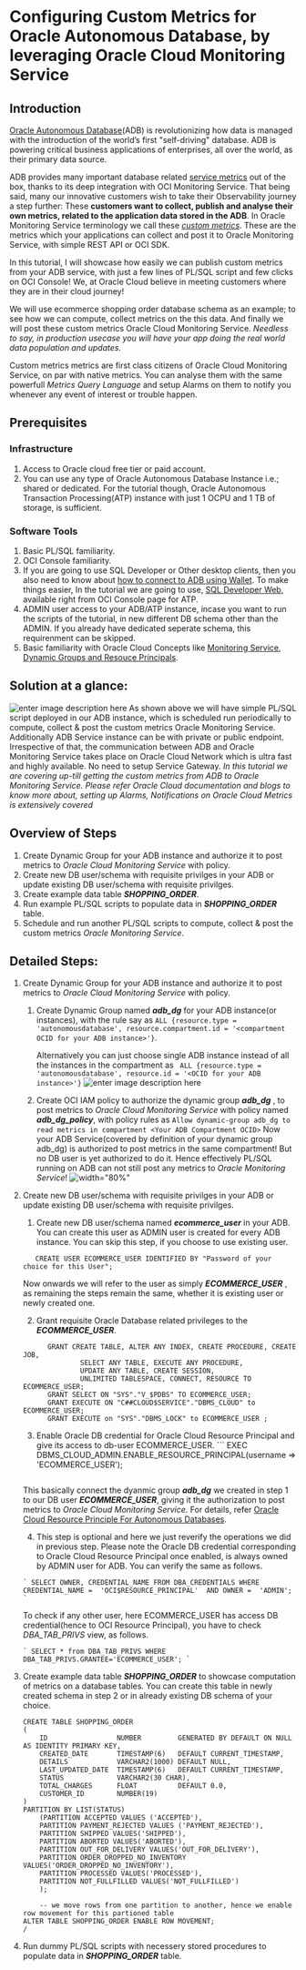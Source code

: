 # Configuring Custom Metrics for Oracle Autonomous Database, by leveraging Oracle Cloud Monitoring Service
## Introduction
[Oracle Autonomous Database](https://www.oracle.com/autonomous-database/)(ADB) is revolutionizing how data is managed with the introduction of the world’s first "self-driving" database. ADB is powering critical business applications of enterprises, all over the world, as their primary data source. 

ADB provides many important database related [service metrics](https://docs.oracle.com/en-us/iaas/Content/Database/References/databasemetrics_topic-Overview_of_the_Database_Service_Autonomous_Database_Metrics.htm) out of the box, thanks to its deep integration with OCI Monitoring Service. 
That being said, many our innovative customers wish to take their Observability journey a step further:
These **customers want to collect, publish and analyse their own metrics, related to the application data stored in the ADB**. In Oracle Monitoring Service terminology we call these [*custom metrics*](https://docs.oracle.com/en-us/iaas/Content/Monitoring/Tasks/publishingcustommetrics.htm). These are the metrics which your applications can collect and post it to Oracle Monitoring Service, with simple REST API or OCI SDK. 

In this tutorial, I will showcase how easily we can publish custom metrics from your ADB service, with just a few lines of PL/SQL script and few clicks on OCI Console! We, at Oracle Cloud believe in meeting customers where they are in their cloud journey!

We will use ecommerce shopping order database schema as an example; to see how we can compute, collect metrics on the this data. And finally we will post these custom metrics Oracle Cloud Monitoring Service. *Needless to say, in production usecase you will have your app doing the real world data population and updates.*

Custom metrics metrics are first class citizens of Oracle Cloud Monitoring Service, on par with native metrics. You can analyse them with the same powerfull *Metrics Query Language* and setup Alarms on them to notify you whenever any event of interest or trouble happen.

## Prerequisites 
 ### Infrastructure
 1. Access to Oracle cloud free tier or paid account.
 2. You can use any type of Oracle Autonomous Database Instance i.e.; shared or dedicated. For the tutorial though, Oracle Autonomous Transaction Processing(ATP) instance with just 1 OCPU and 1 TB of storage, is sufficient. 
 
 ### Software Tools
 1. Basic PL/SQL familiarity.
 2. OCI Console familiarity.
 3. If you are going to use SQL Developer or Other desktop clients, then you also need to know about [how to connect to ADB using Wallet](https://docs.oracle.com/en/cloud/paas/autonomous-data-warehouse-cloud/cswgs/autonomous-connect-sql-developer.html#GUID-14217939-3E8F-4782-BFF2-021199A908FD).  To make things easier, In the tutorial we are going to use, [SQL Developer Web](https://docs.oracle.com/en/cloud/paas/autonomous-database/adbsa/sql-developer-web.html#GUID-C32A78E5-4C5F-476F-86AB-AEEEA9CF2704), available right from OCI Console page for ATP. 
 4. ADMIN user access to your ADB/ATP instance, incase you want to run the scripts of the tutorial, in new different DB schema other than the ADMIN. If you already have dedicated seperate schema, this requirenment can be skipped.
 5. Basic familiarity with Oracle Cloud Concepts like [Monitoring Service](https://docs.oracle.com/en-us/iaas/Content/Monitoring/Concepts/monitoringoverview.htm), [Dynamic Groups and Resouce Principals](https://docs.oracle.com/en-us/iaas/Content/Identity/Concepts/overview.htm). 
 
## Solution at a glance:
![enter image description here](https://github.com/mayur-oci/adb_custom_metrics/blob/main/images/adb_1.png?raw=true)
 As shown above we will have simple PL/SQL script deployed in our ADB instance,  which is scheduled run periodically to compute, collect & post the custom metrics Oracle Monitoring Service. Additionally ADB Service instance can be with private or public endpoint. Irrespective of that, the communication between ADB and Oracle Monitoring Service takes place on Oracle Cloud Network which is ultra fast and highly available. No need to setup Service Gateway.
*In this tutorial we are covering up-till getting the custom metrics from ADB to Oracle Monitoring Service. Please refer Oracle Cloud documentation and blogs to know more about, setting up Alarms, Notifications on Oracle Cloud Metrics is extensively covered*
 
## Overview of Steps
 1. Create Dynamic Group for your ADB instance and authorize it to post metrics to *Oracle Cloud Monitoring Service* with policy.
 2. Create new DB user/schema with requisite privilges in your ADB or update existing DB user/schema with requisite privilges.
 4. Create example data table ***SHOPPING_ORDER***.
 5. Run example PL/SQL scripts to populate data in ***SHOPPING_ORDER*** table. 
 6. Schedule and run another PL/SQL scripts to compute, collect & post the custom metrics *Oracle Monitoring Service*. 

 ## Detailed Steps:
 1. Create Dynamic Group for your ADB instance and authorize it to post metrics to *Oracle Cloud Monitoring Service* with policy.
      1. Create Dynamic Group named ***adb_dg*** for your ADB instance(or instances), with the rule say as `ALL {resource.type = 'autonomousdatabase', resource.compartment.id = '<compartment OCID for your ADB instance>'}`.
     
           Alternatively you can just choose single ADB instance instead of all the instances in the compartment as 
            ` ALL {resource.type = 'autonomousdatabase', resource.id = '<OCID for your ADB instance>'}`
![enter image description here](https://github.com/mayur-oci/adb_custom_metrics/blob/main/images/adb_2_dg.png?raw=true)
      2.  Create OCI IAM policy to authorize the dynamic group ***adb_dg*** , to post metrics to *Oracle Cloud Monitoring Service* with policy named ***adb_dg_policy***, with policy rules as
      `Allow dynamic-group adb_dg to read metrics in compartment <Your ADB Compartment OCID>`
      Now your ADB Service(covered by definition of your dynamic group adb_dg) is authorized to post metrics in the same compartment!
       But no DB user is yet authorized to do it. Hence effectively PL/SQL running on ADB can not still post any metrics to *Oracle Monitoring Service*! 
 ![width="80%"](https://github.com/mayur-oci/adb_custom_metrics/blob/main/images/adb_3_policy.png?raw=true)
      
 2. Create new DB user/schema with requisite privilges in your ADB or update existing DB user/schema with requisite privilges.
      
      1. Create new DB user/schema named ***ecommerce_user*** in your ADB. You can create this user as ADMIN user is created for every ADB instance. You can skip this step, if you choose to use existing user.
	```
	   CREATE USER ECOMMERCE_USER IDENTIFIED BY "Password of your choice for this User";
	```
	Now onwards we will refer to the user as simply ***ECOMMERCE_USER*** , as remaining the steps remain the same, whether it is existing user or newly created one.
	
    2. Grant requisite Oracle Database related privileges to the ***ECOMMERCE_USER***.
   	```
	      GRANT CREATE TABLE, ALTER ANY INDEX, CREATE PROCEDURE, CREATE JOB, 
			      SELECT ANY TABLE, EXECUTE ANY PROCEDURE, 
			      UPDATE ANY TABLE, CREATE SESSION,
			      UNLIMITED TABLESPACE, CONNECT, RESOURCE TO ECOMMERCE_USER;
          GRANT SELECT ON "SYS"."V_$PDBS" TO ECOMMERCE_USER;
          GRANT EXECUTE ON "C##CLOUD$SERVICE"."DBMS_CLOUD" to ECOMMERCE_USER;
          GRANT EXECUTE on "SYS"."DBMS_LOCK" to ECOMMERCE_USER ;   
	```       
	
     3. Enable Oracle DB credential for Oracle Cloud Resource Principal and give its access to db-user ECOMMERCE_USER. 
                  ```
             EXEC DBMS_CLOUD_ADMIN.ENABLE_RESOURCE_PRINCIPAL(username => 'ECOMMERCE_USER');
          ```
     This basically connect the dyanmic group ***adb_dg*** we created in step 1 to our DB user ***ECOMMERCE_USER***, giving it the authorization to post metrics to *Oracle Cloud Monitoring Service*. For details, refer [Oracle Cloud Resource Principle For Autonomous Databases](https://docs.oracle.com/en/cloud/paas/autonomous-database/adbsa/resource-principal.html).
     
      4.  This step is optional and here we just reverify the operations we did in previous step.
           Please note the Oracle DB credential corresponding to Oracle Cloud Resource Principal once enabled, is always owned by ADMIN user for ADB.  You can verify the same as follows.
	
        ` SELECT OWNER, CREDENTIAL_NAME FROM DBA_CREDENTIALS WHERE CREDENTIAL_NAME =  'OCI$RESOURCE_PRINCIPAL'  AND OWNER =  'ADMIN'; `
	
       To check if any other user, here ECOMMERCE_USER has access DB credential(hence to OCI Resource Principal), you have to check *DBA_TAB_PRIVS* view, as follows.

        ` SELECT * from DBA_TAB_PRIVS WHERE DBA_TAB_PRIVS.GRANTEE='ECOMMERCE_USER'; `

 3. Create example data table ***SHOPPING_ORDER*** to showcase computation of metrics on a database tables. You can create this table in newly created schema in step 2 or in already existing DB schema of your choice.
	```
	CREATE TABLE SHOPPING_ORDER
	(
	    ID                 NUMBER         GENERATED BY DEFAULT ON NULL AS IDENTITY PRIMARY KEY,
	    CREATED_DATE       TIMESTAMP(6)   DEFAULT CURRENT_TIMESTAMP,
	    DETAILS            VARCHAR2(1000) DEFAULT NULL,
	    LAST_UPDATED_DATE  TIMESTAMP(6)   DEFAULT CURRENT_TIMESTAMP,
	    STATUS             VARCHAR2(30 CHAR),
	    TOTAL_CHARGES      FLOAT          DEFAULT 0.0,
	    CUSTOMER_ID        NUMBER(19)     
	)
	PARTITION BY LIST(STATUS)
	    (PARTITION ACCEPTED VALUES ('ACCEPTED'),
	    PARTITION PAYMENT_REJECTED VALUES ('PAYMENT_REJECTED'),
	    PARTITION SHIPPED VALUES('SHIPPED'),
	    PARTITION ABORTED VALUES('ABORTED'),
	    PARTITION OUT_FOR_DELIVERY VALUES('OUT_FOR_DELIVERY'),
	    PARTITION ORDER_DROPPED_NO_INVENTORY VALUES('ORDER_DROPPED_NO_INVENTORY'),
	    PARTITION PROCESSED VALUES('PROCESSED'),
	    PARTITION NOT_FULLFILLED VALUES('NOT_FULLFILLED')
	    );
	
        -- we move rows from one partition to another, hence we enable row movement for this partioned table
	ALTER TABLE SHOPPING_ORDER ENABLE ROW MOVEMENT;
	/
	```
4. Run dummy PL/SQL scripts with necessery stored procedures to populate data in ***SHOPPING_ORDER*** table. 

  
